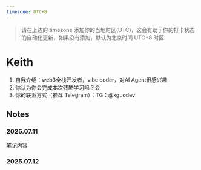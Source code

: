 ```yaml
---
timezone: UTC+8
---
```


> 请在上边的 timezone 添加你的当地时区(UTC)，这会有助于你的打卡状态的自动化更新，如果没有添加，默认为北京时间 UTC+8 时区


# Keith

1. 自我介绍：web3全栈开发者，vibe coder，对AI Agent很感兴趣
2. 你认为你会完成本次残酷学习吗？会
3. 你的联系方式（推荐 Telegram）：TG：@kguodev

## Notes

<!-- Content_START -->

### 2025.07.11

笔记内容

### 2025.07.12

<!-- Content_END -->
